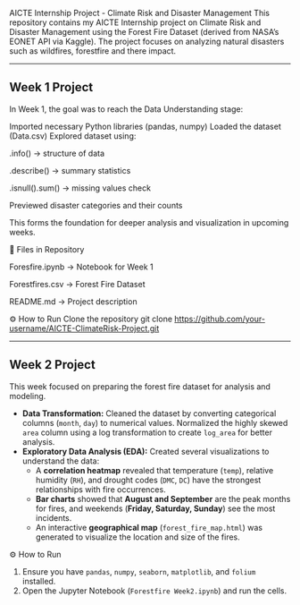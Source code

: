 AICTE Internship Project - Climate Risk and Disaster Management
This repository contains my AICTE Internship project on Climate Risk and Disaster Management using the Forest Fire Dataset (derived from NASA’s EONET API via Kaggle). The project focuses on analyzing natural disasters such as wildfires, forestfire and there impact.

---

## Week 1 Project
In Week 1, the goal was to reach the Data Understanding stage:

Imported necessary Python libraries (pandas, numpy)
Loaded the dataset (Data.csv)
Explored dataset using:

.info() → structure of data

.describe() → summary statistics

.isnull().sum() → missing values check

Previewed disaster categories and their counts

This forms the foundation for deeper analysis and visualization in upcoming weeks.

📂 Files in Repository

Foresfire.ipynb → Notebook for Week 1

Forestfires.csv → Forest Fire Dataset

README.md → Project description


⚙️ How to Run
Clone the repository
git clone https://github.com/your-username/AICTE-ClimateRisk-Project.git


---

## Week 2 Project 

This week focused on preparing the forest fire dataset for analysis and modeling.

* **Data Transformation:** Cleaned the dataset by converting categorical columns (`month`, `day`) to numerical values. Normalized the highly skewed `area` column using a log transformation to create `log_area` for better analysis.
* **Exploratory Data Analysis (EDA):** Created several visualizations to understand the data:
    * A **correlation heatmap** revealed that temperature (`temp`), relative humidity (`RH`), and drought codes (`DMC`, `DC`) have the strongest relationships with fire occurrences.
    * **Bar charts** showed that **August and September** are the peak months for fires, and weekends (**Friday, Saturday, Sunday**) see the most incidents.
    * An interactive **geographical map** (`forest_fire_map.html`) was generated to visualize the location and size of the fires.
 

 ⚙️ How to Run

1.  Ensure you have `pandas`, `numpy`, `seaborn`, `matplotlib`, and `folium` installed.
2.  Open the Jupyter Notebook (`Forestfire Week2.ipynb`) and run the cells.

